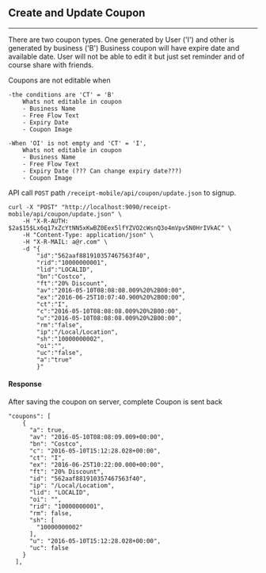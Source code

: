## Create and Update Coupon ##
_________________

There are two coupon types. One generated by User ('I') and other is generated by business ('B')
Business coupon will have expire date and available date. User will not be able to edit it but just 
set reminder and of course share with friends.

Coupons are not editable when 

    -the conditions are 'CT' = 'B' 
        Whats not editable in coupon
        - Business Name
        - Free Flow Text
        - Expiry Date
        - Coupon Image

    -When 'OI' is not empty and 'CT' = 'I', 
        Whats not editable in coupon
        - Business Name
        - Free Flow Text
        - Expiry Date (??? Can change expiry date???)
        - Coupon Image

API call <code>POST</code> path <code>/receipt-mobile/api/coupon/update.json</code> to signup.

    curl -X "POST" "http://localhost:9090/receipt-mobile/api/coupon/update.json" \
    	-H "X-R-AUTH: $2a$15$Lx6q17xZcYtNN5xKwBZ0Eex5lfYZVO2cWsnQ3o4mVpvSN0HrIVkAC" \
    	-H "Content-Type: application/json" \
    	-H "X-R-MAIL: a@r.com" \
    	-d "{
    	    "id":"562aaf881910357467563f40",
    	    "rid":"10000000001",
    	    "lid":"LOCALID",
    	    "bn":"Costco",
    	    "ft":"20% Discount",
    	    "av":"2016-05-10T08:08:08.009%20%2B00:00",
    	    "ex":"2016-06-25T10:07:40.900%20%2B00:00",
    	    "ct":"I",
    	    "c":"2016-05-10T08:08:08.009%20%2B00:00",
    	    "u":"2016-05-10T08:08:08.009%20%2B00:00",
    	    "rm":"false",
    	    "ip":"/Local/Location",
    	    "sh":"10000000002",
    	    "oi":"",
    	    "uc":"false",
    	    "a":"true"
    	    }"
    	
#### Response 
    	
After saving the coupon on server, complete Coupon is sent back    	
    	
    "coupons": [
        {
          "a": true,
          "av": "2016-05-10T08:08:09.009+00:00",
          "bn": "Costco",
          "c": "2016-05-10T15:12:28.028+00:00",
          "ct": "I",
          "ex": "2016-06-25T10:22:00.000+00:00",
          "ft": "20% Discount",
          "id": "562aaf881910357467563f40",
          "ip": "/Local/Locatiom",
          "lid": "LOCALID",
          "oi": "",
          "rid": "10000000001",
          "rm": false,
          "sh": [
            "10000000002"
          ],
          "u": "2016-05-10T15:12:28.028+00:00",
          "uc": false
        }
      ],    	